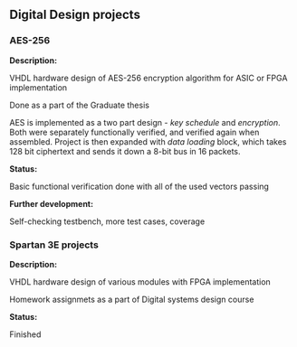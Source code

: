 ## Digital Design projects

### **AES-256**
**Description:**

VHDL hardware design of AES-256 encryption algorithm for ASIC or FPGA implementation

Done as a part of the Graduate thesis

AES is implemented as a two part design - *key schedule* and *encryption*. Both were separately functionally verified, and verified again when assembled. Project is then expanded with *data loading* block, which takes 128 bit ciphertext and sends it down a 8-bit bus in 16 packets. 

**Status:** &nbsp;

Basic functional verification done with all of the used vectors passing

**Further development:**

Self-checking testbench, more test cases, coverage


### **Spartan 3E projects**
**Description:**

VHDL hardware design of various modules with FPGA implementation

Homework assignmets as a part of Digital systems design course

**Status:**

Finished
